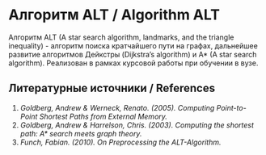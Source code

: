# Алгоритм ALT / Algorithm ALT

Алгоритм ALT (A star search algorithm, landmarks, and the triangle inequality) - алгоритм поиска кратчайшего пути на графах, дальнейшее развитие алгоритмов Дейкстры (Dijkstra’s algorithm) и A* (A star search algorithm). Реализован в рамках курсовой работы при обучении в вузе.

## Литературные источники / References

1. _Goldberg, Andrew & Werneck, Renato. (2005). Computing Point-to-Point Shortest Paths from External Memory._
2. _Goldberg, Andrew & Harrelson, Chris. (2003). Computing the shortest path: A* search meets graph theory._
3. _Funch, Fabian. (2010). On Preprocessing the ALT-Algorithm._
